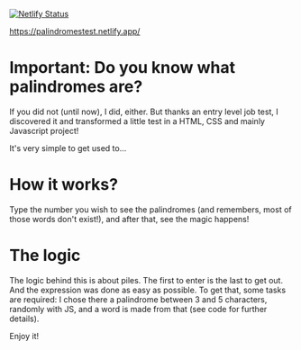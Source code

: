 [![Netlify Status](https://api.netlify.com/api/v1/badges/4e01aff3-a012-465b-8133-effb626f4554/deploy-status)](https://app.netlify.com/sites/palindromestest/deploys)

https://palindromestest.netlify.app/

# Important: Do you know what palindromes are?

If you did not (until now), I did, either.
But thanks an entry level job test, I discovered it and transformed a little test in a HTML, CSS and mainly Javascript project!

It's very simple to get used to...

# How it works?

Type the number you wish to see the palindromes (and remembers, most of those words don't exist!), and after that, see the magic happens!

# The logic

The logic behind this is about piles. The first to enter is the last to get out. And the expression was done as easy as possible.
To get that, some tasks are required: I chose there a palindrome between 3 and 5 characters, randomly with JS, and a word is made from that (see code for further details).

Enjoy it! 
